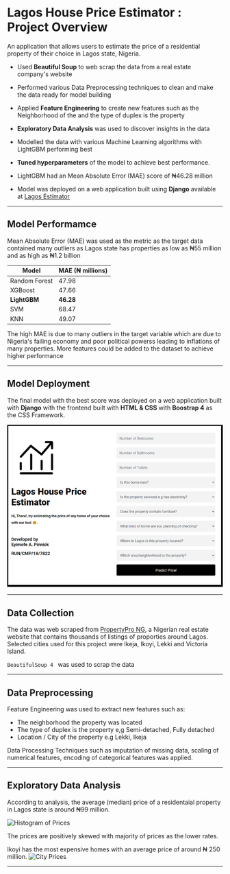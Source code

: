 # Lagos House Price Estimator : Project Overview

An application that allows users to estimate the price of a residential property of their choice in Lagos state, Nigeria.

* Used **Beautiful Soup** to web scrap the data from a real estate company's website

* Performed various Data Preprocessing techniques to clean and make the data ready for model building

* Applied **Feature Engineering** to create new features such as the Neighborhood of the  and the type of duplex is the property

* **Exploratory Data Analysis** was used to discover insights in the data

* Modelled the data with various Machine Learning algorithms with LightGBM performing best

* **Tuned hyperparameters** of the model to achieve best performance.

* LightGBM had an Mean Absolute Error (MAE) score of ₦46.28 million

* Model was deployed on a web application built using **Django** available at [Lagos Estimator](https://lagos-estimator.onrender.com)
___
## Model Performamce

Mean Absolute Error (MAE) was used as the metric as the target data contained many outliers as Lagos state has properties as low as ₦55 million and as high as ₦1.2 billion 

| Model    |  MAE (₦ millions)   | 
|-----------|---------|
| Random Forest  | 47.98   |
| XGBoost | 47.66   |
| **LightGBM**   | **46.28**   |
| SVM   | 68.47   |
| KNN   | 49.07   |

The high MAE is due to many outliers in the target variable which are due to Nigeria's failing economy and poor political powerss leading to inflations of many properties. More features could be added to the dataset to achieve higher performance
___
## Model Deployment
The final model with the best score was deployed on a web application built with **Django** with the frontend built with **HTML & CSS** with **Boostrap 4** as the CSS Framework.

![Web application of the model](Plots/app.png)


___ 
## Data Collection
The data was web scraped from [PropertyPro NG](https://propertypro.ng), a Nigerian real estate website that contains thousands of listings of proporties around Lagos. Selected cities used for this project were Ikeja, Ikoyi, Lekki and Victoria Island.

```BeautifulSoup 4 ``` was used to scrap the data
___
## Data Preprocessing
Feature Engineering was used to extract new features such as:
* The neighborhood the property was located
* The type of duplex is the property e,g Semi-detached, Fully detached
* Location / City of the property e.g Lekki, Ikeja

Data Processing Techniques such as imputation of missing data, scaling of numerical features, encoding of categorical features was applied.
___
## Exploratory Data Analysis
According to analysis, the average (median) price of a residentaial property in Lagos state is around ₦99 million.

![Histogram of Prices](Plots/price-hist.png)

The prices are positively skewed with majority of prices as the lower rates.

Ikoyi has the most expensive homes with an average price of around ₦ 250 million.
![City Prices](Plots/city-prices.png)

___
